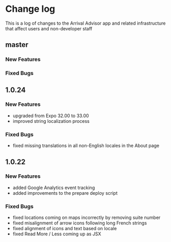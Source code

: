 # Change log

This is a log of changes to the Arrival Advisor app and related infrastructure that affect users and non-developer staff

## master

### New Features

### Fixed Bugs

## 1.0.24

### New Features

* upgraded from Expo 32.00 to 33.00
* improved string localization process  

### Fixed Bugs

* fixed missing translations in all non-English locales in the About page

## 1.0.22

### New Features

* added Google Analytics event tracking 
* added improvements to the prepare deploy script

### Fixed Bugs

* fixed locations coming on maps incorrectly by removing suite number 
* fixed misalignment of arrow icons following long French strings 
* fixed alignment of icons and text based on locale 
* fixed Read More / Less coming up as JSX


